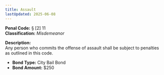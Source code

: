```yaml
---
title: Assault
lastUpdated: 2025-06-08
---
```


**Penal Code:** § [2] 11  
**Classification:** *Misdemeanor*

**Description:**  
Any person who commits the offense of assault shall be subject to penalties as outlined in this code.

- **Bond Type:** City Bail Bond  
- **Bond Amount:** $250
